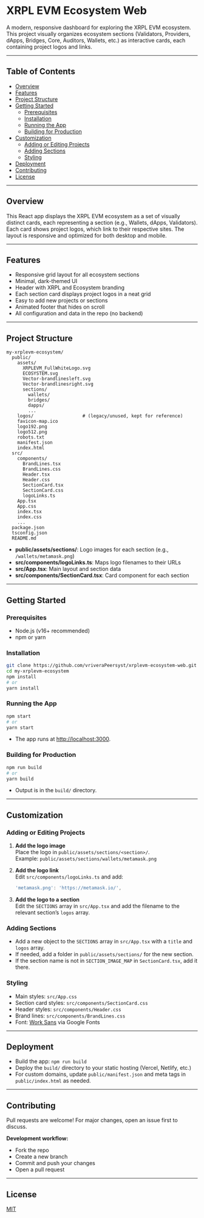# XRPL EVM Ecosystem Web

A modern, responsive dashboard for exploring the XRPL EVM ecosystem. This project visually organizes ecosystem sections (Validators, Providers, dApps, Bridges, Core, Auditors, Wallets, etc.) as interactive cards, each containing project logos and links.

---

## Table of Contents

- [Overview](#overview)
- [Features](#features)
- [Project Structure](#project-structure)
- [Getting Started](#getting-started)
  - [Prerequisites](#prerequisites)
  - [Installation](#installation)
  - [Running the App](#running-the-app)
  - [Building for Production](#building-for-production)
- [Customization](#customization)
  - [Adding or Editing Projects](#adding-or-editing-projects)
  - [Adding Sections](#adding-sections)
  - [Styling](#styling)
- [Deployment](#deployment)
- [Contributing](#contributing)
- [License](#license)

---

## Overview

This React app displays the XRPL EVM ecosystem as a set of visually distinct cards, each representing a section (e.g., Wallets, dApps, Validators). Each card shows project logos, which link to their respective sites. The layout is responsive and optimized for both desktop and mobile.

---

## Features

- Responsive grid layout for all ecosystem sections
- Minimal, dark-themed UI
- Header with XRPL and Ecosystem branding
- Each section card displays project logos in a neat grid
- Easy to add new projects or sections
- Animated footer that hides on scroll
- All configuration and data in the repo (no backend)

---

## Project Structure

```
my-xrplevm-ecosystem/
  public/
    assets/
      XRPLEVM_FullWhiteLogo.svg
      ECOSYSTEM.svg
      Vector-brandlinesleft.svg
      Vector-brandlinesright.svg
      sections/
        wallets/
        bridges/
        dapps/
        ...
    logos/                  # (legacy/unused, kept for reference)
    favicon-map.ico
    logo192.png
    logo512.png
    robots.txt
    manifest.json
    index.html
  src/
    components/
      BrandLines.tsx
      BrandLines.css
      Header.tsx
      Header.css
      SectionCard.tsx
      SectionCard.css
      logoLinks.ts
    App.tsx
    App.css
    index.tsx
    index.css
    ...
  package.json
  tsconfig.json
  README.md
```

- **public/assets/sections/**: Logo images for each section (e.g., `/wallets/metamask.png`)
- **src/components/logoLinks.ts**: Maps logo filenames to their URLs
- **src/App.tsx**: Main layout and section data
- **src/components/SectionCard.tsx**: Card component for each section

---

## Getting Started

### Prerequisites

- Node.js (v16+ recommended)
- npm or yarn

### Installation

```bash
git clone https://github.com/vriveraPeersyst/xrplevm-ecosystem-web.git
cd my-xrplevm-ecosystem
npm install
# or
yarn install
```

### Running the App

```bash
npm start
# or
yarn start
```

- The app runs at [http://localhost:3000](http://localhost:3000).

### Building for Production

```bash
npm run build
# or
yarn build
```

- Output is in the `build/` directory.

---

## Customization

### Adding or Editing Projects

1. **Add the logo image**  
   Place the logo in `public/assets/sections/<section>/`.  
   Example: `public/assets/sections/wallets/metamask.png`

2. **Add the logo link**  
   Edit `src/components/logoLinks.ts` and add:
   ```ts
   'metamask.png': 'https://metamask.io/',
   ```

3. **Add the logo to a section**  
   Edit the `SECTIONS` array in `src/App.tsx` and add the filename to the relevant section’s `logos` array.

### Adding Sections

- Add a new object to the `SECTIONS` array in `src/App.tsx` with a `title` and `logos` array.
- If needed, add a folder in `public/assets/sections/` for the new section.
- If the section name is not in `SECTION_IMAGE_MAP` in `SectionCard.tsx`, add it there.

### Styling

- Main styles: `src/App.css`
- Section card styles: `src/components/SectionCard.css`
- Header styles: `src/components/Header.css`
- Brand lines: `src/components/BrandLines.css`
- Font: [Work Sans](https://fonts.google.com/specimen/Work+Sans) via Google Fonts

---

## Deployment

- Build the app: `npm run build`
- Deploy the `build/` directory to your static hosting (Vercel, Netlify, etc.)
- For custom domains, update `public/manifest.json` and meta tags in `public/index.html` as needed.

---

## Contributing

Pull requests are welcome! For major changes, open an issue first to discuss.

**Development workflow:**
- Fork the repo
- Create a new branch
- Commit and push your changes
- Open a pull request

---

## License

[MIT](LICENSE)
